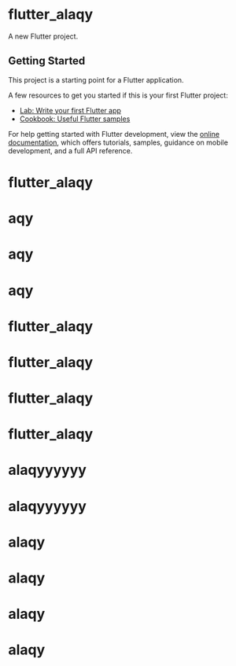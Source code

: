 # flutter_alaqy

A new Flutter project.

## Getting Started

This project is a starting point for a Flutter application.

A few resources to get you started if this is your first Flutter project:

- [Lab: Write your first Flutter app](https://docs.flutter.dev/get-started/codelab)
- [Cookbook: Useful Flutter samples](https://docs.flutter.dev/cookbook)

For help getting started with Flutter development, view the
[online documentation](https://docs.flutter.dev/), which offers tutorials,
samples, guidance on mobile development, and a full API reference.
# flutter_alaqy
# aqy
# aqy
# aqy
# flutter_alaqy
# flutter_alaqy
# flutter_alaqy
# flutter_alaqy
# alaqyyyyyy
# alaqyyyyyy
# alaqy
# alaqy
# alaqy
# alaqy
